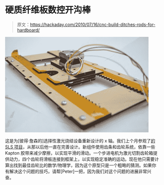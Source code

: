 # 硬质纤维板数控开沟棒

> 原文：<https://hackaday.com/2010/07/16/cnc-build-ditches-rods-for-hardboard/>

![](img/3c2eaeb47bc03f8e09377c81b1a0ecad.png "printable-axis-sliders")

这是为[彼得·詹森的]选择性激光烧结设备重新设计的 x 轴。我们上个月参观了[的 SLS 项目](http://hackaday.com/2010/06/25/selective-laser-sintering-rig-on-the-cheap/)，从那以后他一直在完善设计。新组件使用齿条和齿轮系统，依靠一些 Kapton 胶带来减少摩擦，以实现平滑的滑动。一个步进电机为激光切割齿轮箱提供动力，四个齿轮将滑板连接到框架上，以实现稳定准确的运动。现在他只需要计算出找到最佳齿轮比的数学/物理学，因为这个原型只是一个粗略的猜测。如果你有解决这个问题的技巧，请帮[Peter]一把，因为我们对这个问题的进展非常兴奋。